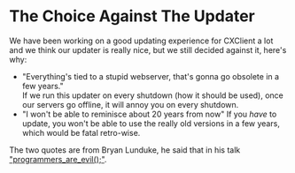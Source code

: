 # The Choice Against The Updater
We have been working on a good updating experience for CXClient a lot and we
think our updater is really nice, but we still decided against it, here's why:
* "Everything's tied to a stupid webserver, that's gonna go obsolete in a few
years."  
If we run this updater on every shutdown (how it should be used), once our
servers go offline, it will annoy you on every shutdown.
* "I won't be able to reminisce about 20 years from now"
If you *have* to update, you won't be able to use the really old versions in a
few years, which would be fatal retro-wise.  

The two quotes are from Bryan Lunduke, he said that in his talk
["programmers_are_evil();"](https://youtu.be/_e6BKJPnb5o).
